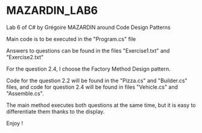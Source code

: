 # MAZARDIN_LAB6
Lab 6 of C# by Grégoire MAZARDIN around Code Design Patterns

Main code is to be executed in the "Program.cs" file

Answers to questions can be found in the files "Exercise1.txt" and "Exercise2.txt"

For the question 2.4, I choose the Factory Method Design pattern.

Code for the question 2.2 will be found in the "Pizza.cs" and "Builder.cs" files, and code for question 2.4 will be found in files "Vehicle.cs" and "Assemble.cs".

The main method executes both questions at the same time, but it is easy to differentiate them thanks to the display.

Enjoy !
